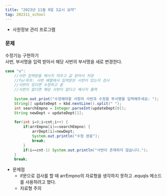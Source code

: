 ```yaml
---
title: "2023년 11월 9일 3교시 요약"
tag: 202311_school
---
```

- 사원정보 관리 프로그램

### 문제
수정기능 구현하기<br>
사번, 부서명을 입력 받아서 해당 사번의 부서명을 새로 변경한다.

```java
case "u":
    //사번 입력받을 메시지 띄우고 값 받아서 저장
    //for루프: 사번 배열에서 입력받은 사번이 있는지 검사
    //사번이 있다면 수정하고 끝
    //사번이 없다면 해당 사번이 없다고 메시지 출력
    
    System.out.print("수정해야할 사원의 사번과 수정할 부서명을 입력해주세요: ");
    String[] updateDept = kbd.nextLine().split(" ");
    int searchEmpno = Integer.parseInt(updateDept[0]);
    String newDept = updateDept[1];
    
    for(int i=0;i<cnt;i++) {
        if(arrEmpno[i]==searchEmpno) {
            arrDept[i]=newDept;
            System.out.println("수정 완료");
            break;
        }
        if(i==cnt-1) System.out.println("사번이 존재하지 않습니다.");
    }
    break;
```
- 문제점
  - if문으로 검사를 할 때 arrEmpno의 자료형을 생각하지 못하고 .equqls 메소드를 사용하려고 했다.
  - 자료형 주의